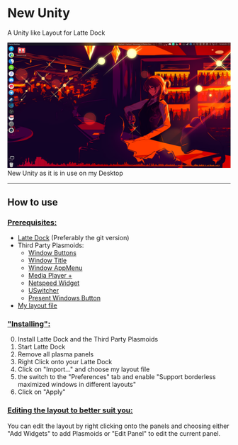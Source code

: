 # New Unity
A Unity like Layout for Latte Dock

![New Unity as it is in use on my Desktop](assets/images/Screenshot_001.png)
New Unity as it is in use on my Desktop

---
## How to use
### <u>Prerequisites:</u>
- [Latte Dock](https://invent.kde.org/plasma/latte-dock) (Preferably the git version)
- Third Party Plasmoids:
  - [Window Buttons](https://store.kde.org/p/1272871/)
  - [Window Title](https://store.kde.org/p/1274218/)
  - [Window AppMenu](https://store.kde.org/p/1274975/)
  - [Media Player +](https://store.kde.org/p/1317639/)
  - [Netspeed Widget](https://store.kde.org/p/998895)
  - [USwitcher](https://store.kde.org/p/1194339)
  - [Present Windows Button](https://store.kde.org/p/1181039)
- [My layout file](New-Unity.layout.latte)

### <u>"Installing":</u> 
0. Install Latte Dock and the Third Party Plasmoids
1. Start Latte Dock
2. Remove all plasma panels
3. Right Click onto your Latte Dock
4. Click on "Import..." and choose my layout file
5. the switch to the "Preferences" tab and enable 
   "Support borderless maximized windows in different layouts"
6. Click on "Apply"

### <u>Editing the layout to better suit you:</u>
You can edit the layout by right clicking onto the panels and choosing either "Add Widgets" to add Plasmoids or "Edit Panel" to edit the current panel.